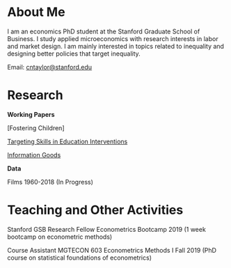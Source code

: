 # About Me

I am an economics PhD student at the Stanford Graduate School of Business. I study applied microeconomics with research interests in labor and market design. I am mainly interested in topics related to inequality and designing better policies that target inequality.

Email: <cntaylor@stanford.edu>

# Research

**Working Papers**

[Fostering Children]

[Targeting Skills in Education Interventions](./pdfs/educ.pdf)

[Information Goods](./pdfs/info.pdf)


**Data**

Films 1960-2018 (In Progress)

# Teaching and Other Activities

Stanford GSB Research Fellow Econometrics Bootcamp 2019 (1 week bootcamp on econometric methods)

Course Assistant MGTECON 603 Econometrics Methods I Fall 2019 (PhD course on statistical foundations of econometrics)

